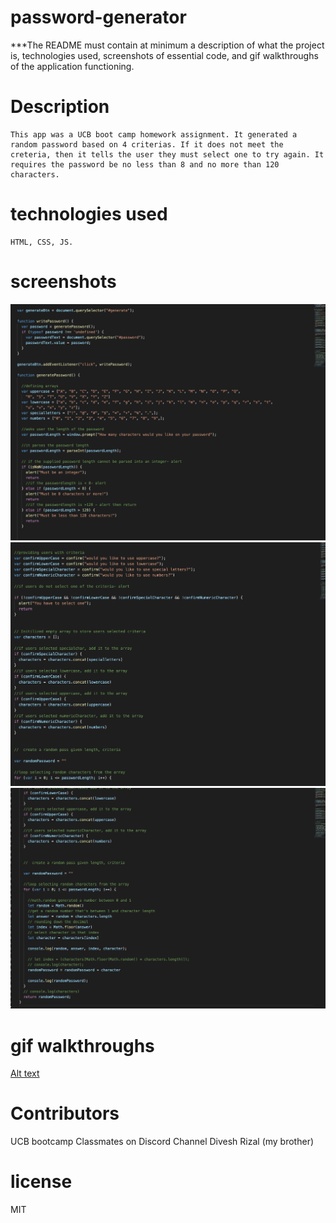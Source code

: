 # password-generator

***The README must contain at minimum
 a description of what the project is, 
 technologies used, 
 screenshots of essential code, 
 and gif walkthroughs of the application functioning. 
 
# Description
    This app was a UCB boot camp homework assignment. It generated a random password based on 4 criterias. If it does not meet the creteria, then it tells the user they must select one to try again. It requires the password be no less than 8 and no more than 120 characters. 

# technologies used 
    HTML, CSS, JS. 

# screenshots
![Alt text](assets/img/2.png)
 ![Alt text](assets/img/1.png)
 ![Alt text](assets/img/3.png)


# gif walkthroughs
[Alt text](assets/img/password-generator.gif)



# Contributors
UCB bootcamp
Classmates on Discord Channel 
Divesh Rizal (my brother)

# license 
MIT







